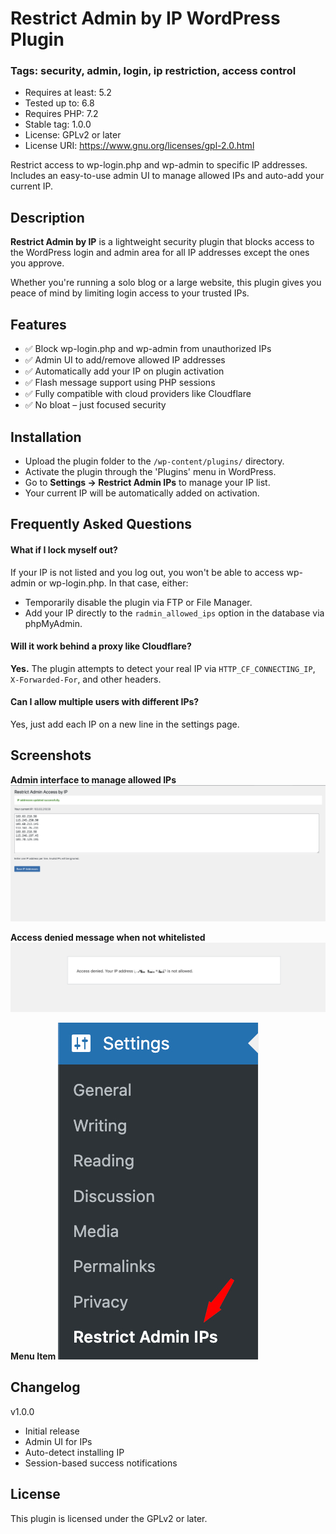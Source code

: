 # Restrict Admin by IP WordPress Plugin

### Tags: security, admin, login, ip restriction, access control

- Requires at least: 5.2
- Tested up to: 6.8
- Requires PHP: 7.2
- Stable tag: 1.0.0
- License: GPLv2 or later
- License URI: https://www.gnu.org/licenses/gpl-2.0.html

Restrict access to wp-login.php and wp-admin to specific IP addresses. Includes an easy-to-use admin UI to manage allowed IPs and auto-add your current IP.

## Description

**Restrict Admin by IP** is a lightweight security plugin that blocks access to the WordPress login and admin area for all IP addresses except the ones you approve.

Whether you're running a solo blog or a large website, this plugin gives you peace of mind by limiting login access to your trusted IPs.

## Features

- ✅ Block wp-login.php and wp-admin from unauthorized IPs
- ✅ Admin UI to add/remove allowed IP addresses
- ✅ Automatically add your IP on plugin activation
- ✅ Flash message support using PHP sessions
- ✅ Fully compatible with cloud providers like Cloudflare
- ✅ No bloat – just focused security

## Installation

- Upload the plugin folder to the `/wp-content/plugins/` directory.
- Activate the plugin through the 'Plugins' menu in WordPress.
- Go to **Settings → Restrict Admin IPs** to manage your IP list.
- Your current IP will be automatically added on activation.

## Frequently Asked Questions

#### What if I lock myself out?

If your IP is not listed and you log out, you won't be able to access wp-admin or wp-login.php. In that case, either:

- Temporarily disable the plugin via FTP or File Manager.
- Add your IP directly to the `radmin_allowed_ips` option in the database via phpMyAdmin.

#### Will it work behind a proxy like Cloudflare?

**Yes.** The plugin attempts to detect your real IP via `HTTP_CF_CONNECTING_IP`, `X-Forwarded-For`, and other headers.

#### Can I allow multiple users with different IPs?

Yes, just add each IP on a new line in the settings page.

## Screenshots

**Admin interface to manage allowed IPs**
![Settings page showing allowed IPs](https://github.com/anupamsahoo/Restrict-Admin-by-IP/blob/main/assets/screenshot-1.jpg)

**Access denied message when not whitelisted**
![403 error with denied IP message](https://github.com/anupamsahoo/Restrict-Admin-by-IP/blob/main/assets/screenshot-3.jpg)

**Menu Item**
![403 error with denied IP message](https://github.com/anupamsahoo/Restrict-Admin-by-IP/blob/main/assets/screenshot-2.png)

## Changelog

v1.0.0

- Initial release
- Admin UI for IPs
- Auto-detect installing IP
- Session-based success notifications

## License

This plugin is licensed under the GPLv2 or later.
